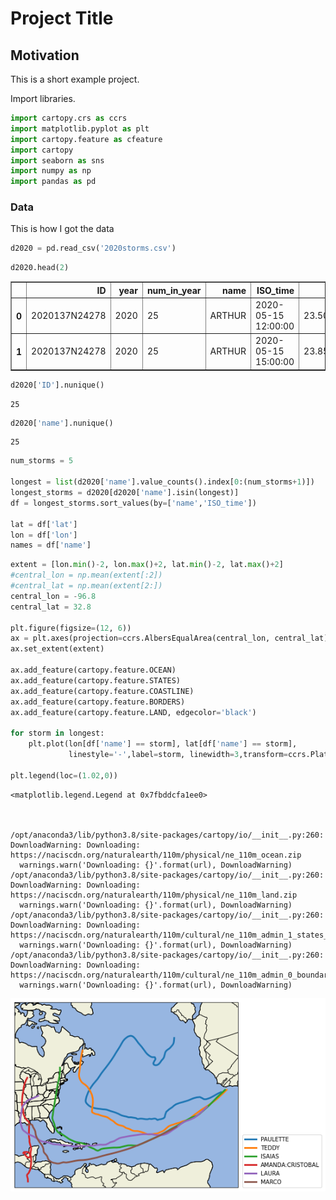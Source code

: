 # Project Title

## Motivation

This is a short example project.

Import libraries.


```python
import cartopy.crs as ccrs
import matplotlib.pyplot as plt
import cartopy.feature as cfeature
import cartopy
import seaborn as sns
import numpy as np
import pandas as pd
```

### Data

This is how I got the data


```python
d2020 = pd.read_csv('2020storms.csv')
```


```python
d2020.head(2)
```




<div>
<style scoped>
    .dataframe tbody tr th:only-of-type {
        vertical-align: middle;
    }

    .dataframe tbody tr th {
        vertical-align: top;
    }

    .dataframe thead th {
        text-align: right;
    }
</style>
<table border="1" class="dataframe">
  <thead>
    <tr style="text-align: right;">
      <th></th>
      <th>ID</th>
      <th>year</th>
      <th>num_in_year</th>
      <th>name</th>
      <th>ISO_time</th>
      <th>lat</th>
      <th>lon</th>
      <th>track_type</th>
      <th>dist2land</th>
      <th>landfall</th>
      <th>wind</th>
      <th>pressure</th>
      <th>cat</th>
    </tr>
  </thead>
  <tbody>
    <tr>
      <th>0</th>
      <td>2020137N24278</td>
      <td>2020</td>
      <td>25</td>
      <td>ARTHUR</td>
      <td>2020-05-15 12:00:00</td>
      <td>23.5000</td>
      <td>-81.6000</td>
      <td>PROVISIONAL</td>
      <td>44</td>
      <td>44.0</td>
      <td>25.0</td>
      <td>1011.0</td>
      <td>Misc</td>
    </tr>
    <tr>
      <th>1</th>
      <td>2020137N24278</td>
      <td>2020</td>
      <td>25</td>
      <td>ARTHUR</td>
      <td>2020-05-15 15:00:00</td>
      <td>23.8552</td>
      <td>-81.1955</td>
      <td>PROVISIONAL</td>
      <td>89</td>
      <td>89.0</td>
      <td>25.0</td>
      <td>1011.0</td>
      <td>Misc</td>
    </tr>
  </tbody>
</table>
</div>






```python
d2020['ID'].nunique()
```




    25




```python
d2020['name'].nunique()
```




    25




```python
num_storms = 5

longest = list(d2020['name'].value_counts().index[0:(num_storms+1)])
longest_storms = d2020[d2020['name'].isin(longest)]
df = longest_storms.sort_values(by=['name','ISO_time'])

lat = df['lat']
lon = df['lon']
names = df['name']
```


```python
extent = [lon.min()-2, lon.max()+2, lat.min()-2, lat.max()+2]
#central_lon = np.mean(extent[:2])
#central_lat = np.mean(extent[2:])
central_lon = -96.8
central_lat = 32.8

plt.figure(figsize=(12, 6))
ax = plt.axes(projection=ccrs.AlbersEqualArea(central_lon, central_lat))
ax.set_extent(extent)

ax.add_feature(cartopy.feature.OCEAN)
ax.add_feature(cartopy.feature.STATES)
ax.add_feature(cartopy.feature.COASTLINE)
ax.add_feature(cartopy.feature.BORDERS)
ax.add_feature(cartopy.feature.LAND, edgecolor='black')

for storm in longest:
    plt.plot(lon[df['name'] == storm], lat[df['name'] == storm], 
             linestyle='-',label=storm, linewidth=3,transform=ccrs.PlateCarree())

plt.legend(loc=(1.02,0))
```




    <matplotlib.legend.Legend at 0x7fbddcfa1ee0>



    /opt/anaconda3/lib/python3.8/site-packages/cartopy/io/__init__.py:260: DownloadWarning: Downloading: https://naciscdn.org/naturalearth/110m/physical/ne_110m_ocean.zip
      warnings.warn('Downloading: {}'.format(url), DownloadWarning)
    /opt/anaconda3/lib/python3.8/site-packages/cartopy/io/__init__.py:260: DownloadWarning: Downloading: https://naciscdn.org/naturalearth/110m/physical/ne_110m_land.zip
      warnings.warn('Downloading: {}'.format(url), DownloadWarning)
    /opt/anaconda3/lib/python3.8/site-packages/cartopy/io/__init__.py:260: DownloadWarning: Downloading: https://naciscdn.org/naturalearth/110m/cultural/ne_110m_admin_1_states_provinces_lakes.zip
      warnings.warn('Downloading: {}'.format(url), DownloadWarning)
    /opt/anaconda3/lib/python3.8/site-packages/cartopy/io/__init__.py:260: DownloadWarning: Downloading: https://naciscdn.org/naturalearth/110m/cultural/ne_110m_admin_0_boundary_lines_land.zip
      warnings.warn('Downloading: {}'.format(url), DownloadWarning)



![png](output_11_2.png)



```python

```
